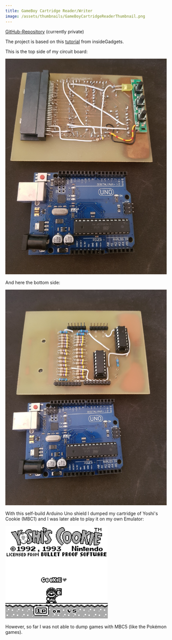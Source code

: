 ```yaml
---
title: GameBoy Cartridge Reader/Writer
image: /assets/thumbnails/GameBoyCartridgeReaderThumbnail.png
---
```


[GitHub-Repository](https://github.com/FelixWeichselgartner/GB-Cartridge-Reader-Writer) (currently private)

The project is based on this [tutorial](https://www.insidegadgets.com/2011/03/19/gbcartread-arduino-based-gameboy-cart-reader-%E2%80%93-part-1-read-the-rom/) from insideGadgets.

This is the top side of my circuit board:

![](/assets/img/CartridgeReader_top.jpg)

And here the bottom side:

![](/assets/img/CartridgeReader_bottom.jpg)

With this self-build Arduino Uno shield I dumped my cartridge of Yoshi's Cookie (MBC1) and I was later able to play it on my own Emulator:

![](/assets/img/Yoshis_Cookie.bmp)

However, so far I was not able to dump games with MBC5 (like the Pokémon games).
